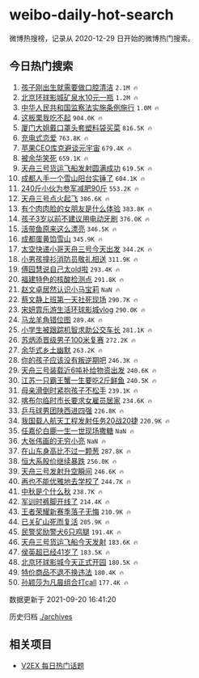 # weibo-daily-hot-search

微博热搜榜，记录从 2020-12-29 日开始的微博热门搜索。

## 今日热门搜索

<!-- BEGIN -->

1. [孩子刚出生就需要做口腔清洁](https://s.weibo.com/weibo?q=%23%E5%AD%A9%E5%AD%90%E5%88%9A%E5%87%BA%E7%94%9F%E5%B0%B1%E9%9C%80%E8%A6%81%E5%81%9A%E5%8F%A3%E8%85%94%E6%B8%85%E6%B4%81%23&Refer=top) `2.1M 🔥`
1. [北京环球影城矿泉水10元一瓶](https://s.weibo.com/weibo?q=%23%E5%8C%97%E4%BA%AC%E7%8E%AF%E7%90%83%E5%BD%B1%E5%9F%8E%E7%9F%BF%E6%B3%89%E6%B0%B410%E5%85%83%E4%B8%80%E7%93%B6%23&Refer=top) `1.2M 🔥`
1. [中华人民共和国监察法实施条例施行](https://s.weibo.com/weibo?q=%23%E4%B8%AD%E5%8D%8E%E4%BA%BA%E6%B0%91%E5%85%B1%E5%92%8C%E5%9B%BD%E7%9B%91%E5%AF%9F%E6%B3%95%E5%AE%9E%E6%96%BD%E6%9D%A1%E4%BE%8B%E6%96%BD%E8%A1%8C%23&Refer=top) `1.0M 🔥`
1. [这板栗我吃不起](https://s.weibo.com/weibo?q=%23%E8%BF%99%E6%9D%BF%E6%A0%97%E6%88%91%E5%90%83%E4%B8%8D%E8%B5%B7%23&Refer=top) `904.0K 🔥`
1. [厦门大姐戴口罩头套塑料袋买菜](https://s.weibo.com/weibo?q=%23%E5%8E%A6%E9%97%A8%E5%A4%A7%E5%A7%90%E6%88%B4%E5%8F%A3%E7%BD%A9%E5%A4%B4%E5%A5%97%E5%A1%91%E6%96%99%E8%A2%8B%E4%B9%B0%E8%8F%9C%23&Refer=top) `816.5K 🔥`
1. [充电式恋爱](https://s.weibo.com/weibo?q=%23%E5%85%85%E7%94%B5%E5%BC%8F%E6%81%8B%E7%88%B1%23&Refer=top) `763.8K 🔥`
1. [苹果CEO库克避谈元宇宙](https://s.weibo.com/weibo?q=%23%E8%8B%B9%E6%9E%9CCEO%E5%BA%93%E5%85%8B%E9%81%BF%E8%B0%88%E5%85%83%E5%AE%87%E5%AE%99%23&Refer=top) `679.4K 🔥`
1. [被余华笑死](https://s.weibo.com/weibo?q=%23%E8%A2%AB%E4%BD%99%E5%8D%8E%E7%AC%91%E6%AD%BB%23&Refer=top) `659.1K 🔥`
1. [天舟三号货运飞船发射圆满成功](https://s.weibo.com/weibo?q=%23%E5%A4%A9%E8%88%9F%E4%B8%89%E5%8F%B7%E8%B4%A7%E8%BF%90%E9%A3%9E%E8%88%B9%E5%8F%91%E5%B0%84%E5%9C%86%E6%BB%A1%E6%88%90%E5%8A%9F%23&Refer=top) `619.5K 🔥`
1. [成都人手一个雪山阳台实锤了](https://s.weibo.com/weibo?q=%23%E6%88%90%E9%83%BD%E4%BA%BA%E6%89%8B%E4%B8%80%E4%B8%AA%E9%9B%AA%E5%B1%B1%E9%98%B3%E5%8F%B0%E5%AE%9E%E9%94%A4%E4%BA%86%23&Refer=top) `604.1K 🔥`
1. [240斤小伙为参军减肥90斤](https://s.weibo.com/weibo?q=%23240%E6%96%A4%E5%B0%8F%E4%BC%99%E4%B8%BA%E5%8F%82%E5%86%9B%E5%87%8F%E8%82%A590%E6%96%A4%23&Refer=top) `553.2K 🔥`
1. [天舟三号点火起飞](https://s.weibo.com/weibo?q=%23%E5%A4%A9%E8%88%9F%E4%B8%89%E5%8F%B7%E7%82%B9%E7%81%AB%E8%B5%B7%E9%A3%9E%23&Refer=top) `386.6K 🔥`
1. [有个肉肉脸的女朋友是什么体验](https://s.weibo.com/weibo?q=%23%E6%9C%89%E4%B8%AA%E8%82%89%E8%82%89%E8%84%B8%E7%9A%84%E5%A5%B3%E6%9C%8B%E5%8F%8B%E6%98%AF%E4%BB%80%E4%B9%88%E4%BD%93%E9%AA%8C%23&Refer=top) `383.8K 🔥`
1. [孩子3岁以前不建议用电动牙刷](https://s.weibo.com/weibo?q=%23%E5%AD%A9%E5%AD%903%E5%B2%81%E4%BB%A5%E5%89%8D%E4%B8%8D%E5%BB%BA%E8%AE%AE%E7%94%A8%E7%94%B5%E5%8A%A8%E7%89%99%E5%88%B7%23&Refer=top) `376.0K 🔥`
1. [活带鱼原来这么漂亮](https://s.weibo.com/weibo?q=%23%E6%B4%BB%E5%B8%A6%E9%B1%BC%E5%8E%9F%E6%9D%A5%E8%BF%99%E4%B9%88%E6%BC%82%E4%BA%AE%23&Refer=top) `346.5K 🔥`
1. [成都蛋黄馅雪山](https://s.weibo.com/weibo?q=%23%E6%88%90%E9%83%BD%E8%9B%8B%E9%BB%84%E9%A6%85%E9%9B%AA%E5%B1%B1%23&Refer=top) `345.9K 🔥`
1. [太空快递小哥天舟三号今天出发](https://s.weibo.com/weibo?q=%23%E5%A4%AA%E7%A9%BA%E5%BF%AB%E9%80%92%E5%B0%8F%E5%93%A5%E5%A4%A9%E8%88%9F%E4%B8%89%E5%8F%B7%E4%BB%8A%E5%A4%A9%E5%87%BA%E5%8F%91%23&Refer=top) `344.2K 🔥`
1. [小男孩撞衫消防员敬礼相送](https://s.weibo.com/weibo?q=%23%E5%B0%8F%E7%94%B7%E5%AD%A9%E6%92%9E%E8%A1%AB%E6%B6%88%E9%98%B2%E5%91%98%E6%95%AC%E7%A4%BC%E7%9B%B8%E9%80%81%23&Refer=top) `311.9K 🔥`
1. [傅园慧说自己太old啦](https://s.weibo.com/weibo?q=%23%E5%82%85%E5%9B%AD%E6%85%A7%E8%AF%B4%E8%87%AA%E5%B7%B1%E5%A4%AAold%E5%95%A6%23&Refer=top) `293.4K 🔥`
1. [福建特色的核酸检测点](https://s.weibo.com/weibo?q=%23%E7%A6%8F%E5%BB%BA%E7%89%B9%E8%89%B2%E7%9A%84%E6%A0%B8%E9%85%B8%E6%A3%80%E6%B5%8B%E7%82%B9%23&Refer=top) `291.8K 🔥`
1. [赵文卓居然认识小马宝莉](https://s.weibo.com/weibo?q=%23%E8%B5%B5%E6%96%87%E5%8D%93%E5%B1%85%E7%84%B6%E8%AE%A4%E8%AF%86%E5%B0%8F%E9%A9%AC%E5%AE%9D%E8%8E%89%23&Refer=top) `NaN 🔥`
1. [蔡文静上班第一天社死现场](https://s.weibo.com/weibo?q=%23%E8%94%A1%E6%96%87%E9%9D%99%E4%B8%8A%E7%8F%AD%E7%AC%AC%E4%B8%80%E5%A4%A9%E7%A4%BE%E6%AD%BB%E7%8E%B0%E5%9C%BA%23&Refer=top) `290.7K 🔥`
1. [宋妍霏乐游生活环球影城vlog](https://s.weibo.com/weibo?q=%23%E5%AE%8B%E5%A6%8D%E9%9C%8F%E4%B9%90%E6%B8%B8%E7%94%9F%E6%B4%BB%E7%8E%AF%E7%90%83%E5%BD%B1%E5%9F%8Evlog%23&Refer=top) `290.0K 🔥`
1. [马龙羊角错位图](https://s.weibo.com/weibo?q=%23%E9%A9%AC%E9%BE%99%E7%BE%8A%E8%A7%92%E9%94%99%E4%BD%8D%E5%9B%BE%23&Refer=top) `289.4K 🔥`
1. [小学生被跟踪机智求助公交车长](https://s.weibo.com/weibo?q=%23%E5%B0%8F%E5%AD%A6%E7%94%9F%E8%A2%AB%E8%B7%9F%E8%B8%AA%E6%9C%BA%E6%99%BA%E6%B1%82%E5%8A%A9%E5%85%AC%E4%BA%A4%E8%BD%A6%E9%95%BF%23&Refer=top) `281.1K 🔥`
1. [苏炳添晋级男子100米复赛](https://s.weibo.com/weibo?q=%23%E8%8B%8F%E7%82%B3%E6%B7%BB%E6%99%8B%E7%BA%A7%E7%94%B7%E5%AD%90100%E7%B1%B3%E5%A4%8D%E8%B5%9B%23&Refer=top) `272.2K 🔥`
1. [余华式乡土幽默](https://s.weibo.com/weibo?q=%23%E4%BD%99%E5%8D%8E%E5%BC%8F%E4%B9%A1%E5%9C%9F%E5%B9%BD%E9%BB%98%23&Refer=top) `263.2K 🔥`
1. [你的孩子应该没有叛逆期吧](https://s.weibo.com/weibo?q=%23%E4%BD%A0%E7%9A%84%E5%AD%A9%E5%AD%90%E5%BA%94%E8%AF%A5%E6%B2%A1%E6%9C%89%E5%8F%9B%E9%80%86%E6%9C%9F%E5%90%A7%23&Refer=top) `246.3K 🔥`
1. [天舟三号装载近6吨补给物资出发](https://s.weibo.com/weibo?q=%23%E5%A4%A9%E8%88%9F%E4%B8%89%E5%8F%B7%E8%A3%85%E8%BD%BD%E8%BF%916%E5%90%A8%E8%A1%A5%E7%BB%99%E7%89%A9%E8%B5%84%E5%87%BA%E5%8F%91%23&Refer=top) `240.6K 🔥`
1. [江苏一只霸王蟹一生要吃2斤鲜鱼](https://s.weibo.com/weibo?q=%E6%B1%9F%E8%8B%8F%E4%B8%80%E5%8F%AA%E9%9C%B8%E7%8E%8B%E8%9F%B9%E4%B8%80%E7%94%9F%E8%A6%81%E5%90%832%E6%96%A4%E9%B2%9C%E9%B1%BC&Refer=top) `240.5K 🔥`
1. [母亲滑倒时紧抱孩子不松手](https://s.weibo.com/weibo?q=%23%E6%AF%8D%E4%BA%B2%E6%BB%91%E5%80%92%E6%97%B6%E7%B4%A7%E6%8A%B1%E5%AD%A9%E5%AD%90%E4%B8%8D%E6%9D%BE%E6%89%8B%23&Refer=top) `239.1K 🔥`
1. [喀布尔临时市长要求女雇员居家](https://s.weibo.com/weibo?q=%23%E5%96%80%E5%B8%83%E5%B0%94%E4%B8%B4%E6%97%B6%E5%B8%82%E9%95%BF%E8%A6%81%E6%B1%82%E5%A5%B3%E9%9B%87%E5%91%98%E5%B1%85%E5%AE%B6%23&Refer=top) `234.6K 🔥`
1. [乒乓球男团陕西进四强](https://s.weibo.com/weibo?q=%23%E4%B9%92%E4%B9%93%E7%90%83%E7%94%B7%E5%9B%A2%E9%99%95%E8%A5%BF%E8%BF%9B%E5%9B%9B%E5%BC%BA%23&Refer=top) `226.8K 🔥`
1. [我国载人航天工程发射任务20战20捷](https://s.weibo.com/weibo?q=%23%E6%88%91%E5%9B%BD%E8%BD%BD%E4%BA%BA%E8%88%AA%E5%A4%A9%E5%B7%A5%E7%A8%8B%E5%8F%91%E5%B0%84%E4%BB%BB%E5%8A%A120%E6%88%9820%E6%8D%B7%23&Refer=top) `220.9K 🔥`
1. [任嘉伦白鹿一生一世现场撒糖](https://s.weibo.com/weibo?q=%23%E4%BB%BB%E5%98%89%E4%BC%A6%E7%99%BD%E9%B9%BF%E4%B8%80%E7%94%9F%E4%B8%80%E4%B8%96%E7%8E%B0%E5%9C%BA%E6%92%92%E7%B3%96%23&Refer=top) `NaN 🔥`
1. [大张伟画的无穷小亮](https://s.weibo.com/weibo?q=%23%E5%A4%A7%E5%BC%A0%E4%BC%9F%E7%94%BB%E7%9A%84%E6%97%A0%E7%A9%B7%E5%B0%8F%E4%BA%AE%23&Refer=top) `NaN 🔥`
1. [在山东身高比不过一颗葱](https://s.weibo.com/weibo?q=%23%E5%9C%A8%E5%B1%B1%E4%B8%9C%E8%BA%AB%E9%AB%98%E6%AF%94%E4%B8%8D%E8%BF%87%E4%B8%80%E9%A2%97%E8%91%B1%23&Refer=top) `287.8K 🔥`
1. [恒大系股价继续暴跌](https://s.weibo.com/weibo?q=%23%E6%81%92%E5%A4%A7%E7%B3%BB%E8%82%A1%E4%BB%B7%E7%BB%A7%E7%BB%AD%E6%9A%B4%E8%B7%8C%23&Refer=top) `256.0K 🔥`
1. [天舟三号发射升空瞬间](https://s.weibo.com/weibo?q=%23%E5%A4%A9%E8%88%9F%E4%B8%89%E5%8F%B7%E5%8F%91%E5%B0%84%E5%8D%87%E7%A9%BA%E7%9E%AC%E9%97%B4%23&Refer=top) `246.6K 🔥`
1. [再也不能优雅地去学校了](https://s.weibo.com/weibo?q=%23%E5%86%8D%E4%B9%9F%E4%B8%8D%E8%83%BD%E4%BC%98%E9%9B%85%E5%9C%B0%E5%8E%BB%E5%AD%A6%E6%A0%A1%E4%BA%86%23&Refer=top) `244.7K 🔥`
1. [中秋是个什么秋](https://s.weibo.com/weibo?q=%23%E4%B8%AD%E7%A7%8B%E6%98%AF%E4%B8%AA%E4%BB%80%E4%B9%88%E7%A7%8B%23&Refer=top) `238.7K 🔥`
1. [军训时裤脚开线了](https://s.weibo.com/weibo?q=%23%E5%86%9B%E8%AE%AD%E6%97%B6%E8%A3%A4%E8%84%9A%E5%BC%80%E7%BA%BF%E4%BA%86%23&Refer=top) `214.4K 🔥`
1. [王者荣耀新赛季落子无悔](https://s.weibo.com/weibo?q=%23%E7%8E%8B%E8%80%85%E8%8D%A3%E8%80%80%E6%96%B0%E8%B5%9B%E5%AD%A3%E8%90%BD%E5%AD%90%E6%97%A0%E6%82%94%23&Refer=top) `210.9K 🔥`
1. [已关矿山死而复活](https://s.weibo.com/weibo?q=%23%E5%B7%B2%E5%85%B3%E7%9F%BF%E5%B1%B1%E6%AD%BB%E8%80%8C%E5%A4%8D%E6%B4%BB%23&Refer=top) `205.9K 🔥`
1. [民警奖励警犬6只鸡腿](https://s.weibo.com/weibo?q=%23%E6%B0%91%E8%AD%A6%E5%A5%96%E5%8A%B1%E8%AD%A6%E7%8A%AC6%E5%8F%AA%E9%B8%A1%E8%85%BF%23&Refer=top) `191.4K 🔥`
1. [天舟三号货运飞船今天发射](https://s.weibo.com/weibo?q=%23%E5%A4%A9%E8%88%9F%E4%B8%89%E5%8F%B7%E8%B4%A7%E8%BF%90%E9%A3%9E%E8%88%B9%E4%BB%8A%E5%A4%A9%E5%8F%91%E5%B0%84%23&Refer=top) `183.6K 🔥`
1. [侯英超已经41岁了](https://s.weibo.com/weibo?q=%23%E4%BE%AF%E8%8B%B1%E8%B6%85%E5%B7%B2%E7%BB%8F41%E5%B2%81%E4%BA%86%23&Refer=top) `183.5K 🔥`
1. [北京环球影城今天正式开园](https://s.weibo.com/weibo?q=%23%E5%8C%97%E4%BA%AC%E7%8E%AF%E7%90%83%E5%BD%B1%E5%9F%8E%E4%BB%8A%E5%A4%A9%E6%AD%A3%E5%BC%8F%E5%BC%80%E5%9B%AD%23&Refer=top) `180.5K 🔥`
1. [特价商品不退不换违法](https://s.weibo.com/weibo?q=%23%E7%89%B9%E4%BB%B7%E5%95%86%E5%93%81%E4%B8%8D%E9%80%80%E4%B8%8D%E6%8D%A2%E8%BF%9D%E6%B3%95%23&Refer=top) `180.4K 🔥`
1. [孙颖莎为凡晨组合打call](https://s.weibo.com/weibo?q=%23%E5%AD%99%E9%A2%96%E8%8E%8E%E4%B8%BA%E5%87%A1%E6%99%A8%E7%BB%84%E5%90%88%E6%89%93call%23&Refer=top) `177.4K 🔥`

数据更新于 2021-09-20 16:41:20

<!-- END -->

历史归档 [./archives](./archives)

## 相关项目

- [V2EX 每日热门话题](https://github.com/boojack/v2ex-daily-hot-topic)
